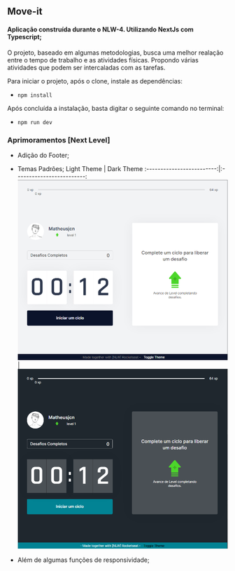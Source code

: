 ## Move-it

#### Aplicação construída durante o NLW-4. Utilizando NextJs com Typescript;

O projeto, baseado em algumas metodologias, busca uma melhor realação entre o tempo de trabalho e as atividades físicas. Propondo
várias atividades que podem ser intercaladas com as tarefas.

Para iniciar o projeto, após o clone, instale as dependências:

- `npm install`

Após concluída a instalação, basta digitar o seguinte comando no terminal:

- `npm run dev`

### Aprimoramentos [Next Level]

- Adição do Footer;
- Temas Padrões;
  Light Theme | Dark Theme
  :-------------------------:|:-------------------------:
  ![Screenshot](.github/lightPage.png) | ![Screenshot](.github/darkPage.png)

- Além de algumas funções de responsividade;
